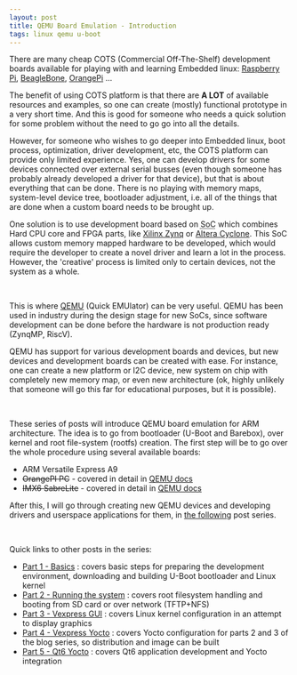 ```yaml
---
layout: post
title: QEMU Board Emulation - Introduction
tags: linux qemu u-boot
---
```


There are many cheap COTS (Commercial Off-The-Shelf) development boards available for playing with and learning Embedded linux: [Raspberry Pi](https://www.raspberrypi.org/), [BeagleBone](https://beagleboard.org/bone), [OrangePi](http://www.orangepi.org/) ...

The benefit of using COTS platform is that there are **A LOT** of available resources and examples, so one can create (mostly) functional prototype in a very short time. And this is good for someone who needs a quick solution for some problem without the need to go go into all the details.

<!--more-->

However, for someone who wishes to go deeper into Embedded linux, boot process, optimization, driver development, etc, the COTS platform can provide only limited experience. Yes, one can develop drivers for some devices connected over external serial busses (even though someone has probably already developed a driver for that device), but that is about everything that can be done. There is no playing with memory maps, system-level device tree, bootloader adjustment, i.e. all of the things that are done when a custom board needs to be brought up.

One solution is to use development board based on <abbr title="System on Chip">SoC</abbr> which combines Hard CPU core and FPGA parts, like [Xilinx Zynq](https://www.xilinx.com/products/silicon-devices/soc/zynq-7000.html) or [Altera Cyclone](https://www.intel.com/content/www/us/en/products/programmable/soc/cyclone-v.html). This SoC allows custom memory mapped hardware to be developed, which would require the developer to create a novel driver and learn a lot in the process. However, the 'creative' process is limited only to certain devices, not the system as a whole.

<br />

This is where [QEMU](https://www.qemu.org/) (Quick EMUlator) can be very useful. QEMU has been used in industry during the design stage for new SoCs, since software development can be done before the hardware is not production ready (ZynqMP, RiscV).

QEMU has support for various development boards and devices, but new devices and development boards can be created with ease. For instance, one can create a new platform or I2C device, new system on chip with completely new memory map, or even new architecture (ok, highly unlikely that someone will go this far for educational purposes, but it is possible).

<br />

These series of posts will introduce QEMU board emulation for ARM architecture. The idea is to go from bootloader (U-Boot and Barebox), over kernel and root file-system (rootfs) creation. The first step will be to go over the whole procedure using several available boards:

* ARM Versatile Express A9
* <del>OrangePI PC</del> - covered in detail in [QEMU docs](https://qemu.readthedocs.io/en/latest/system/arm/orangepi.html)
* <del>IMX6 SabreLite</del> - covered in detail in [QEMU docs](https://qemu.readthedocs.io/en/latest/system/arm/sabrelite.html)

After this, I will go through creating new QEMU devices and developing drivers and userspace applications for them, in [the following](https://straxy.github.io/2022/05/19/linux-device-driver-development-qemu/) post series.

<br />

Quick links to other posts in the series:

* [Part 1 - Basics](https://straxy.github.io/2021/10/09/qemu-board-emulation-part-1-basics/) : covers basic steps for preparing the development environment, downloading and building U-Boot bootloader and Linux kernel
* [Part 2 - Running the system](https://straxy.github.io/2022/01/25/qemu-board-emulation-part-2-running/) : covers root filesystem handling and booting from SD card or over network (TFTP+NFS)
* [Part 3 - Vexpress GUI](https://straxy.github.io/2022/02/06/qemu-board-emulation-part-3-vexpress-gui/) : covers Linux kernel configuration in an attempt to display graphics
* [Part 4 - Vexpress Yocto](https://straxy.github.io/2022/04/23/qemu-board-emulation-part-4-vexpress-yocto/) : covers Yocto configuration for parts 2 and 3 of the blog series, so distribution and image can be built
* [Part 5 - Qt6 Yocto](https://straxy.github.io/2022/11/05/qemu-board-emulation-part-5-vexpress-yocto-qt6/) : covers Qt6 application development and Yocto integration
